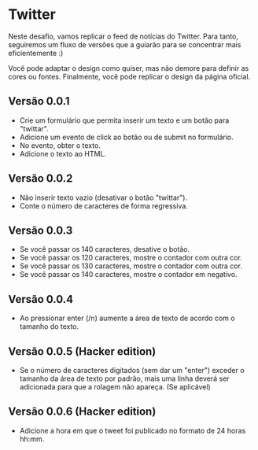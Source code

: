 # Twitter
Neste desafio, vamos replicar o feed de notícias do Twitter. Para tanto, seguiremos um fluxo de versões que a guiarão para se concentrar mais eficientemente :)

Você pode adaptar o design como quiser, mas não demore para definir as cores ou fontes. Finalmente, você pode replicar o design da página oficial.

## Versão 0.0.1
* Crie um formulário que permita inserir um texto e um botão para "twittar".
* Adicione um evento de click ao botão ou de submit no formulário.
* No evento, obter o texto.
* Adicione o texto ao HTML.

## Versão 0.0.2
* Não inserir texto vazio (desativar o botão "twittar").
* Conte o número de caracteres de forma regressiva.

## Versão 0.0.3
* Se você passar os 140 caracteres, desative o botão.
* Se você passar os 120 caracteres, mostre o contador com outra cor.
* Se você passar os 130 caracteres, mostre o contador com outra cor.
* Se você passar os 140 caracteres, mostre o contador em negativo.

## Versão 0.0.4
* Ao pressionar enter (/n) aumente a área de texto de acordo com o tamanho do texto.

## Versão 0.0.5 (Hacker edition)
* Se o número de caracteres digitados (sem dar um "enter") exceder o tamanho da área de texto por padrão, mais uma linha deverá ser adicionada para que a rolagem não apareça. (Se aplicável)

## Versão 0.0.6 (Hacker edition)
* Adicione a hora em que o tweet foi publicado no formato de 24 horas hh:mm.